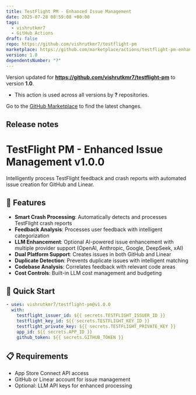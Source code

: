 ```yaml
---
title: TestFlight PM - Enhanced Issue Management
date: 2025-07-28 08:59:08 +00:00
tags:
  - vishrutkmr7
  - GitHub Actions
draft: false
repo: https://github.com/vishrutkmr7/testflight-pm
marketplace: https://github.com/marketplace/actions/testflight-pm-enhanced-issue-management
version: 1.0
dependentsNumber: "?"
---
```



Version updated for **https://github.com/vishrutkmr7/testflight-pm** to version **1.0**.
- This action is used across all versions by **?** repositories.

Go to the [GitHub Marketplace](https://github.com/marketplace/actions/testflight-pm-enhanced-issue-management) to find the latest changes.

## Release notes

# TestFlight PM - Enhanced Issue Management v1.0.0

Intelligently process TestFlight feedback and crash reports with automated issue creation for GitHub and Linear.

## 🚀 Features

- **Smart Crash Processing**: Automatically detects and processes TestFlight crash reports
- **Feedback Analysis**: Processes user feedback with intelligent categorization  
- **LLM Enhancement**: Optional AI-powered issue enhancement with multiple provider support (OpenAI, Anthropic, Google, DeepSeek, xAI)
- **Dual Platform Support**: Creates issues in both GitHub and Linear
- **Duplicate Detection**: Prevents duplicate issues with intelligent matching
- **Codebase Analysis**: Correlates feedback with relevant code areas
- **Cost Controls**: Built-in LLM cost management and budgeting

## 🔧 Quick Start

```yaml
- uses: vishrutkmr7/testflight-pm@v1.0.0
  with:
    testflight_issuer_id: ${{ secrets.TESTFLIGHT_ISSUER_ID }}
    testflight_key_id: ${{ secrets.TESTFLIGHT_KEY_ID }}
    testflight_private_key: ${{ secrets.TESTFLIGHT_PRIVATE_KEY }}
    app_id: ${{ secrets.APP_ID }}
    github_token: ${{ secrets.GITHUB_TOKEN }}
```

## 📋 Requirements

- App Store Connect API access
- GitHub or Linear account for issue management
- Optional: LLM API keys for enhanced processing
